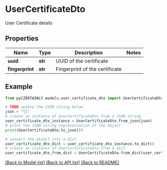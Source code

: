 # UserCertificateDto

User Certificate details

## Properties

Name | Type | Description | Notes
------------ | ------------- | ------------- | -------------
**uuid** | **str** | UUID of the certificate | 
**fingerprint** | **str** | Fingerprint of the certificate | 

## Example

```python
from pyCZERTAINLY.models.user_certificate_dto import UserCertificateDto

# TODO update the JSON string below
json = "{}"
# create an instance of UserCertificateDto from a JSON string
user_certificate_dto_instance = UserCertificateDto.from_json(json)
# print the JSON string representation of the object
print(UserCertificateDto.to_json())

# convert the object into a dict
user_certificate_dto_dict = user_certificate_dto_instance.to_dict()
# create an instance of UserCertificateDto from a dict
user_certificate_dto_from_dict = UserCertificateDto.from_dict(user_certificate_dto_dict)
```
[[Back to Model list]](../README.md#documentation-for-models) [[Back to API list]](../README.md#documentation-for-api-endpoints) [[Back to README]](../README.md)


